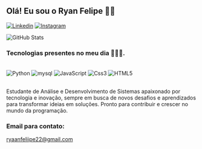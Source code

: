 ## Olá! Eu sou o Ryan Felipe 🙋🏽

[![Linkedin](https://img.shields.io/badge/LinkedIn-0077B5?style=for-the-badge&logo=linkedin&logoColor=white)](https://www.linkedin.com/in/ryanfelipedecarvalho/)
[![Instagram](https://img.shields.io/badge/Instagram-E4405F?style=for-the-badge&logo=instagram&logoColor=white)](https://instagram.com/ryaanf)


![GitHub Stats](https://github-readme-stats.vercel.app/api?username=ryanfelipedev&show_icons=true&theme=tokyonight)


### Tecnologias presentes no meu dia 🧑🏽‍💻.

<div style= "display: inline_block"><br/>
  <img align="center" alt= "Python"src="https://img.shields.io/badge/Python-14354C?style=for-the-badge&logo=python&logoColor=white"/>
  <img align="center" alt= "mysql"src="https://img.shields.io/badge/MySQL-00000F?style=for-the-badge&logo=mysql&logoColor=white"/>
  <img align="center" alt="JavaScript" src="https://img.shields.io/badge/JavaScript-F7DF1E?style=for-the-badge&logo=javascript&logoColor=black">
  <img align="center" alt="Css3" src="https://img.shields.io/badge/CSS3-1572B6?style=for-the-badge&logo=css3&logoColor=white">
  <img align="center" alt="HTML5" src="https://img.shields.io/badge/HTML5-E34F26?style=for-the-badge&logo=html5&logoColor=white">
  
</div><br/>

Estudante de Análise e Desenvolvimento de Sistemas apaixonado por tecnologia e inovação, sempre em busca de novos desafios e aprendizados para transformar ideias em soluções. Pronto para contribuir e crescer no mundo da programação.

### Email para contato:
ryaanfeliipe22@gmail.com
